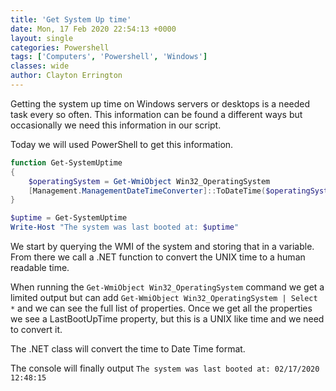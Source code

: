 ```yaml
---
title: 'Get System Up time'
date: Mon, 17 Feb 2020 22:54:13 +0000
layout: single
categories: Powershell
tags: ['Computers', 'Powershell', 'Windows']
classes: wide
author: Clayton Errington
---
```


Getting the system up time on Windows servers or desktops is a needed task every so often. This information can be found a different ways but occasionally we need this information in our script.

Today we will used PowerShell to get this information.

```powershell
function Get-SystemUptime
{
    $operatingSystem = Get-WmiObject Win32_OperatingSystem
    [Management.ManagementDateTimeConverter]::ToDateTime($operatingSystem.LastBootUpTime)
}

$uptime = Get-SystemUptime
Write-Host "The system was last booted at: $uptime"
```

We start by querying the WMI of the system and storing that in a variable. From there we call a .NET function to convert the UNIX time to a human readable time.

When running the ```Get-WmiObject Win32_OperatingSystem``` command we get a limited output but can add ```Get-WmiObject Win32_OperatingSystem | Select *``` and we can see the full list of properties. Once we get all the properties we see a LastBootUpTime property, but this is a UNIX like time and we need to convert it.

The .NET class will convert the time to Date Time format.

The console will finally output ```The system was last booted at: 02/17/2020 12:48:15```